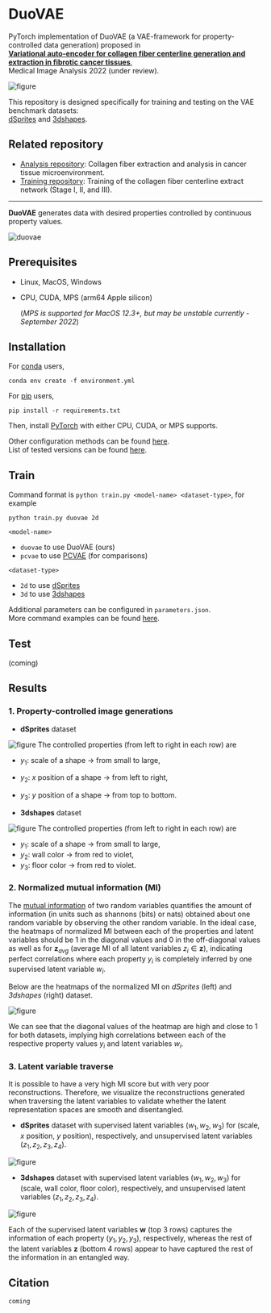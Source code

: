 # DuoVAE


PyTorch implementation of DuoVAE (a VAE-framework for property-controlled data generation) proposed in\
[**Variational auto-encoder for collagen fiber centerline generation and extraction in fibrotic cancer tissues**](),\
Medical Image Analysis 2022 (under review).

![figure](/etc/figures/pipeline.png)


This repository is designed specifically for training and testing on the VAE benchmark datasets:\
[dSprites](https://github.com/deepmind/dsprites-dataset) and [3dshapes](https://github.com/deepmind/3d-shapes).

## Related repository
 - [Analysis repository](https://github.com/uw-loci/collagen-fiber-metrics): Collagen fiber extraction and analysis in cancer tissue microenvironment.
 - [Training repository](https://github.com/hjoonpark/collagen-fiber-centerline-extraction): Training of the collagen fiber centerline extract network (Stage I, II, and III).

---

**DuoVAE** generates data with desired properties controlled by continuous property values.

![duovae](/etc/figures/duovae_all_loop.gif)

## Prerequisites
- Linux, MacOS, Windows
- CPU, CUDA, MPS (arm64 Apple silicon)

  (*MPS is supported for MacOS 12.3+, but may be unstable currently - September 2022*)

## Installation

For [conda](https://docs.anaconda.com/anaconda/install/) users,

    conda env create -f environment.yml

For [pip](https://pip.pypa.io/en/stable/installation/) users,

    pip install -r requirements.txt

Then, install [PyTorch](https://pytorch.org/get-started/locally/) with either CPU, CUDA, or MPS supports.

Other configuration methods can be found [here](/etc/doc/installation.md).\
List of tested versions can be found [here](/etc/doc/tested_versions.md).


## Train

Command format is `python train.py <model-name> <dataset-type>`, for example

    python train.py duovae 2d

`<model-name>`
- `duovae` to use DuoVAE (ours)
- `pcvae` to use [PCVAE](https://github.com/xguo7/PCVAE) (for comparisons)

`<dataset-type>` 
- `2d` to use [dSprites](https://github.com/deepmind/dsprites-dataset)
- `3d` to use [3dshapes](https://github.com/deepmind/3d-shapes)

Additional parameters can be configured in `parameters.json`.\
More command examples can be found [here](run.sh).

## Test

(coming)

## Results

### 1. Property-controlled image generations

- **dSprites** dataset

![figure](/etc/figures/y_traverse_dsprites_duovae.png)
  The controlled properties (from left to right in each row) are 
  - $y_1$: scale of a shape $\rightarrow$ from small to large,
  - $y_2$: $x$ position of a shape $\rightarrow$ from left to right,
  - $y_3$: $y$ position of a shape $\rightarrow$ from top to bottom.

- **3dshapes** dataset

![figure](/etc/figures/y_traverse_3dshapes_duovae.png)
  The controlled properties (from left to right in each row) are 
  - $y_1$: scale of a shape $\rightarrow$ from small to large,
  - $y_2$: wall color $\rightarrow$ from red to violet,
  - $y_3$: floor color $\rightarrow$ from red to violet.

### 2. Normalized mutual information (MI)

The [mutual information](https://en.wikipedia.org/wiki/Mutual_information) of two random variables quantifies the amount of information (in units such as shannons (bits) or nats) obtained about one random variable by observing the other random variable.
In the ideal case, the heatmaps of normalized MI between each of the properties and latent variables should be 1 in the diagonal values and 0 in the off-diagonal values as well as for $\mathbf{z}_{avg}$ (average MI of all latent variables $z_i\in\mathbf{z}$), indicating perfect correlations where each property $y_i$ is completely inferred by one supervised latent variable $w_i$.

Below are the heatmaps of the normalized MI on *dSprites* (left) and *3dshapes* (right) dataset.

![figure](/etc/figures/MI_double.png)

We can see that the diagonal values of the heatmap are high and close to 1 for both datasets, implying high correlations between each of the respective property values $y_i$ and latent variables $w_i$.

### 3. Latent variable traverse

It is possible to have a very high MI score but with very poor reconstructions. Therefore, we visualize the reconstructions generated when traversing the latent variables to validate whether the latent representation spaces are smooth and disentangled.

- **dSprites** dataset with supervised latent variables $(w_1, w_2, w_3)$ for (scale, $x$ position, $y$ position), respectively, and unsupervised latent variables $(z_1, z_2, z_3, z_4)$.

![figure](/etc/figures/zw_traverse_dsprites_duovae.png)

- **3dshapes** dataset with supervised latent variables $(w_1, w_2, w_3)$ for (scale, wall color, floor color), respectively, and unsupervised latent variables $(z_1, z_2, z_3, z_4)$.

![figure](/etc/figures/zw_traverse_3dshapes_duovae.png)

Each of the supervised latent variables $\mathbf{w}$ (top 3 rows) captures the information of each property $(y_1, y_2, y_3)$, respectively, whereas the rest of the latent variables $\mathbf{z}$ (bottom 4 rows) appear to have captured the rest of the information in an entangled way.

## Citation

    coming